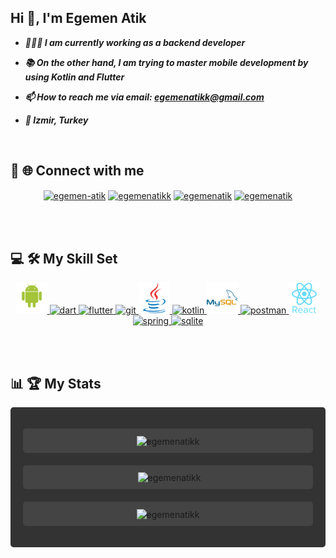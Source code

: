 
## Hi 👋, I'm Egemen Atik

- ***👨🏻‍💻 I am currently working as a backend developer***

- ***📚 On the other hand, I am trying to master mobile development by using Kotlin and Flutter***

- ***📫 How to reach me via email: egemenatikk@gmail.com***

- ***📍 Izmir, Turkey*** 

<br/>  

## 🤝 🌐 Connect with me  
<div align="center">  
<a href="https://linkedin.com/in/egemen-atik" target="blank"><img align="center" src="https://raw.githubusercontent.com/rahuldkjain/github-profile-readme-generator/master/src/images/icons/Social/linked-in-alt.svg" alt="egemen-atik" height="50" width="50" /></a>
<a href="https://www.hackerrank.com/egemenatikk" target="blank"><img align="center" src="https://raw.githubusercontent.com/rahuldkjain/github-profile-readme-generator/master/src/images/icons/Social/hackerrank.svg" alt="egemenatikk" height="50" width="50" /></a>
<a href="https://www.leetcode.com/egemenatik" target="blank"><img align="center" src="https://raw.githubusercontent.com/rahuldkjain/github-profile-readme-generator/master/src/images/icons/Social/leet-code.svg" alt="egemenatik" height="50" width="50" /></a>
<a href="https://auth.geeksforgeeks.org/user/egemenatikk" target="blank"><img align="center" src="https://img.shields.io/badge/GeeksforGeeks-gray?style=for-the-badge&logo=geeksforgeeks&logoColor=35914c" alt="egemenatik" height="50"/></a>
</div>  

<br/><br/>

## 💻 🛠️ My Skill Set 
<div align="center">  
<a href="https://developer.android.com" target="_blank" rel="noreferrer"> <img src="https://raw.githubusercontent.com/devicons/devicon/master/icons/android/android-original-wordmark.svg" alt="android" width="50" height="50"/> </a> <a href="https://dart.dev" target="_blank" rel="noreferrer"> <img src="https://www.vectorlogo.zone/logos/dartlang/dartlang-icon.svg" alt="dart" width="50" height="50"/> </a> <a href="https://flutter.dev" target="_blank" rel="noreferrer"> <img src="https://www.vectorlogo.zone/logos/flutterio/flutterio-icon.svg" alt="flutter" width="50" height="50"/> </a> <a href="https://git-scm.com/" target="_blank" rel="noreferrer"> <img src="https://www.vectorlogo.zone/logos/git-scm/git-scm-icon.svg" alt="git" width="50" height="50"/> </a> <a href="https://www.java.com" target="_blank" rel="noreferrer"> <img src="https://raw.githubusercontent.com/devicons/devicon/master/icons/java/java-original.svg" alt="java" width="50" height="50"/> </a> <a href="https://kotlinlang.org" target="_blank" rel="noreferrer"> <img src="https://www.vectorlogo.zone/logos/kotlinlang/kotlinlang-icon.svg" alt="kotlin" width="50" height="50"/> </a> <a href="https://www.mysql.com/" target="_blank" rel="noreferrer"> <img src="https://raw.githubusercontent.com/devicons/devicon/master/icons/mysql/mysql-original-wordmark.svg" alt="mysql" width="50" height="50"/> </a> <a href="https://postman.com" target="_blank" rel="noreferrer"> <img src="https://www.vectorlogo.zone/logos/getpostman/getpostman-icon.svg" alt="postman" width="50" height="50"/> </a> <a href="https://reactjs.org/" target="_blank" rel="noreferrer"> <img src="https://raw.githubusercontent.com/devicons/devicon/master/icons/react/react-original-wordmark.svg" alt="react" width="50" height="50"/> </a> <a href="https://spring.io/" target="_blank" rel="noreferrer"> <img src="https://www.vectorlogo.zone/logos/springio/springio-icon.svg" alt="spring" width="50" height="50"/> </a> <a href="https://www.sqlite.org/" target="_blank" rel="noreferrer"> <img src="https://www.vectorlogo.zone/logos/sqlite/sqlite-icon.svg" alt="sqlite" width="50" height="50"/> </a>
</div>  

<br/><br/>

## 📊 🏆 My Stats 
<div align="center" style="background-color: #333; padding: 20px; border-radius: 5px;">
  <p style="background-color: #444; padding: 10px; border-radius: 5px; margin-bottom: 20px;">
   <img align="center" src="https://github-readme-stats.vercel.app/api/top-langs?username=egemenatikk&theme=dark&show_icons=true&locale=en&layout=compact" alt="egemenatikk" />
  </p>
  <p style="background-color: #444; padding: 10px; border-radius: 5px; margin-bottom: 20px;">
    &nbsp;<img align="center" src="https://github-readme-stats.vercel.app/api?username=egemenatikk&theme=dark&show_icons=true&locale=en" alt="egemenatikk" />
  </p>
  <p style="background-color: #444; padding: 10px; border-radius: 5px;">
    <img align="center" src="https://github-readme-streak-stats.herokuapp.com/?user=egemenatikk&&theme=dark" alt="egemenatikk" />
  </p>
</div>

